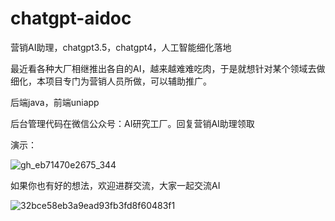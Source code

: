 # chatgpt-aidoc
营销AI助理，chatgpt3.5，chatgpt4，人工智能细化落地

最近看各种大厂相继推出各自的AI，越来越难难吃肉，于是就想针对某个领域去做细化，本项目专门为营销人员所做，可以辅助推广。

后端java，前端uniapp

后台管理代码在微信公众号：AI研究工厂。回复营销AI助理领取

演示：
    
![gh_eb71470e2675_344](https://github.com/super6wenzi/chatgpt-aidoc/assets/48462615/38f22985-26aa-4ac8-a2b0-4a27d480649c)

如果你也有好的想法，欢迎进群交流，大家一起交流AI

![32bce58eb3a9ead93fb3fd8f60483f1](https://github.com/super6wenzi/chatgpt-aidoc/assets/48462615/ee206956-ae24-475d-85b0-c61699e7e08a)


